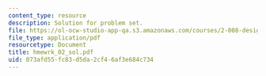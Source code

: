 ```yaml
---
content_type: resource
description: Solution for problem set.
file: https://ol-ocw-studio-app-qa.s3.amazonaws.com/courses/2-008-design-and-manufacturing-ii-spring-2004/073afd55fc83d5da2cf46af3e684c734_hmewrk_02_sol.pdf
file_type: application/pdf
resourcetype: Document
title: hmewrk_02_sol.pdf
uid: 073afd55-fc83-d5da-2cf4-6af3e684c734
---
```

